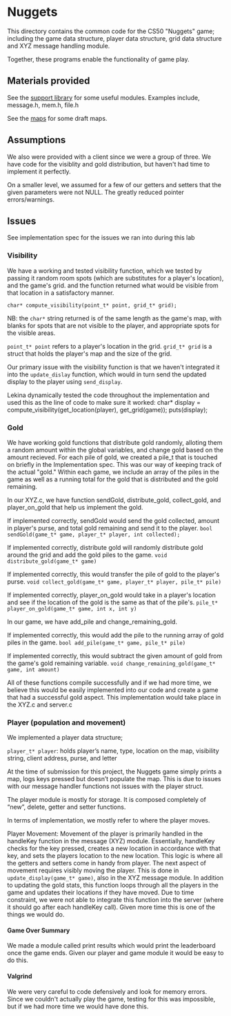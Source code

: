 # Nuggets

This directory contains the common code for the CS50 "Nuggets" game; including the game data structure, player data structure, grid data structure and XYZ message handling module.

Together, these programs enable the functionality of game play.

## Materials provided

See the [support library](support/README.md) for some useful modules. Examples include, message.h, mem.h, file.h

See the [maps](maps/README.md) for some draft maps.

## Assumptions

We also were provided with a client since we were a group of three. 
We  have code for the visiblity and gold distribution, but haven't had time to implement it perfectly.

On a smaller level, we assumed for a few of our getters and setters that the given parameters were not NULL. The greatly reduced pointer errors/warnings.

## Issues
See implementation spec for the issues we ran into during this lab

### Visibility
We have a working and tested visibility function, which we tested by passing it random room spots (which are substitutes for a player's location), and the game's grid. and the function returned what would be visible from that location in a satisfactory manner.

`char* compute_visibility(point_t* point, grid_t* grid);`

NB: the `char*` string returned is of the same length as the game's map, with blanks for spots that are not visible to the player, and appropriate spots for the visible areas.

`point_t* point` refers to a player's location in the grid.
`grid_t* grid` is a struct that holds the player's map and the size of the grid.

Our primary issue with the visibility function is that we haven't integrated it into the `update_dislay` function, which would in turn send the updated display to the player using `send_display`.

Lekina dynamically tested the code throughout the implementation and used this as the line of code to make sure it worked: 
char* display = compute_visibility(get_location(player), get_grid(game));
puts(display); 

### Gold
We have working gold functions that distribute gold randomly, alloting them a random amount within the global variables, and change gold based on the amount recieved. For each pile of gold, we created a pile_t that is touched on briefly in the Implementation spec. This was our way of keeping track of the actual "gold." Within each game, we include an array of the piles in the game as well as a running total for the gold that is distributed and the gold remaining. 

In our XYZ.c, we have function sendGold, distribute_gold, collect_gold, and player_on_gold that help us implement the gold. 

If implemented correctly, sendGold would send the gold collected, amount in player's purse, and total gold remaining and send it to the player.
`bool sendGold(game_t* game, player_t* player, int collected);`

If implemented correctly, distribute gold will randomly distribute gold around the grid and add the gold piles to the game. 
`void distribute_gold(game_t* game)`

If implemented correctly, this would transfer the pile of gold to the player's purse.
`void collect_gold(game_t* game, player_t* player, pile_t* pile)`

If implemented correctly, player_on_gold would take in a player's location and see if the location of the gold is the same as that of the pile's.
`pile_t* player_on_gold(game_t* game, int x, int y) `

In our game, we have add_pile and change_remaining_gold.


If implemented correctly, this would add the pile to the running array of gold piles in the game. 
`bool add_pile(game_t* game, pile_t* pile)`

If implemented correctly, this would subtract the given amount of gold from the game's gold remaining variable. 
`void change_remaining_gold(game_t* game, int amount)`

All of these functions compile successfully and if we had more time, we believe this would be easily implemented into our code and create a game that had a successful gold aspect. This implementation would take place in the XYZ.c and server.c

### Player (population and movement)
We implemented a player data structure;

`player_t* player`: holds player’s name, type, location on the map, visibility string, client address, purse, and letter

At the time of submission for this project, the Nuggets game simply prints a map, logs keys pressed but doesn’t populate the map. This is due to issues with our message handler functions not issues with the player struct.

The player module is mostly for storage. It is composed completely of “new”, delete, getter and setter functions.

In terms of implementation, we mostly refer to where the player moves.

Player Movement:
Movement of the player is primarily handled in the handleKey function in the message (XYZ) module. Essentially, handleKey checks for the key pressed, creates a new location in accordance with that key, and sets the players location to the new location. This logic is where all the getters and setters come in handy from player.
The next aspect of movement requires visibly moving the player. This is done in `update_display(game_t* game)`, also in the XYZ message module. In addition to updating the gold stats, this function loops through all the players in the game and updates their locations if they have moved. Due to time constraint, we were not able to integrate this function into the server (where it should go after each handleKey call). Given more time this is one of the things we would do.

#### Game Over Summary 
We made a module called print results which would print the leaderboard once the game ends. Given our player and game module it would be easy to do this. 

#### Valgrind
We were very careful to code defensively and look for memory errors. Since we couldn't actually play the game, testing for this was impossible, but if we had more time we would have done this. 